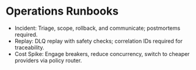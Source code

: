 # Operations Runbooks

- Incident: Triage, scope, rollback, and communicate; postmortems required.
- Replay: DLQ replay with safety checks; correlation IDs required for traceability.
- Cost Spike: Engage breakers, reduce concurrency, switch to cheaper providers via policy router.
